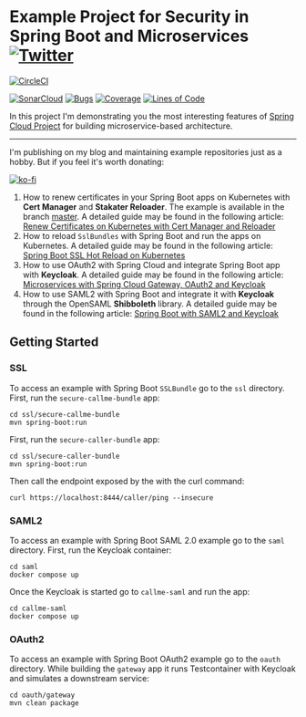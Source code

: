# Example Project for Security in Spring Boot and Microservices [![Twitter](https://img.shields.io/twitter/follow/piotr_minkowski.svg?style=social&logo=twitter&label=Follow%20Me)](https://twitter.com/piotr_minkowski)

[![CircleCI](https://circleci.com/gh/piomin/sample-spring-security-microservices.svg?style=svg)](https://circleci.com/gh/piomin/sample-spring-security-microservices)

[![SonarCloud](https://sonarcloud.io/images/project_badges/sonarcloud-black.svg)](https://sonarcloud.io/dashboard?id=piomin_sample-spring-security-microservices)
[![Bugs](https://sonarcloud.io/api/project_badges/measure?project=piomin_sample-spring-security-microservices&metric=bugs)](https://sonarcloud.io/dashboard?id=piomin_sample-spring-security-microservices)
[![Coverage](https://sonarcloud.io/api/project_badges/measure?project=piomin_sample-spring-security-microservices&metric=coverage)](https://sonarcloud.io/dashboard?id=piomin_sample-spring-security-microservices)
[![Lines of Code](https://sonarcloud.io/api/project_badges/measure?project=piomin_sample-spring-security-microservices&metric=ncloc)](https://sonarcloud.io/dashboard?id=piomin_sample-spring-security-microservices)

In this project I'm demonstrating you the most interesting features of [Spring Cloud Project](https://spring.io/projects/spring-cloud) for building microservice-based architecture.

-----

I'm publishing on my blog and maintaining example repositories just as a hobby. But if you feel it's worth donating:

[![ko-fi](https://ko-fi.com/img/githubbutton_sm.svg)](https://ko-fi.com/piotrminkowski)

1. How to renew certificates in your Spring Boot apps on Kubernetes with **Cert Manager** and **Stakater Reloader**. The example is available in the branch [master](https://github.com/piomin/sample-spring-security-microservices/tree/master).  A detailed guide may be found in the following article: [Renew Certificates on Kubernetes with Cert Manager and Reloader](https://piotrminkowski.com/2022/12/02/renew-certificates-on-kubernetes-with-cert-manager-and-reloader/) 
2. How to reload `SslBundles` with Spring Boot and run the apps on Kubernetes. A detailed guide may be found in the following article: [Spring Boot SSL Hot Reload on Kubernetes](https://piotrminkowski.com/2024/02/19/spring-boot-ssl-hot-reload-on-kubernetes/)
3. How to use OAuth2 with Spring Cloud and integrate Spring Boot app with **Keycloak**. A detailed guide may be found in the following article: [Microservices with Spring Cloud Gateway, OAuth2 and Keycloak](https://piotrminkowski.com/2024/03/01/microservices-with-spring-cloud-gateway-oauth2-and-keycloak/)
4. How to use SAML2 with Spring Boot and integrate it with **Keycloak** through the OpenSAML **Shibboleth** library. A detailed guide may be found in the following article: [Spring Boot with SAML2 and Keycloak](https://piotrminkowski.com/2024/10/28/spring-boot-with-saml2-and-keycloak/)


## Getting Started

### SSL

To access an example with Spring Boot `SSLBundle` go to the `ssl` directory.
First, run the `secure-callme-bundle` app:
```shell
cd ssl/secure-callme-bundle
mvn spring-boot:run
```

First, run the `secure-caller-bundle` app:
```shell
cd ssl/secure-caller-bundle
mvn spring-boot:run
```

Then call the endpoint exposed by the with the curl command:
```shell
curl https://localhost:8444/caller/ping --insecure
```

### SAML2

To access an example with Spring Boot SAML 2.0 example go to the `saml` directory.
First, run the Keycloak container:
```shell
cd saml
docker compose up
```

Once the Keycloak is started go to `callme-saml` and run the app:
```shell
cd callme-saml
docker compose up
```

### OAuth2

To access an example with Spring Boot OAuth2 example go to the `oauth` directory.
While building the `gateway` app it runs Testcontainer with Keycloak and simulates a downstream service:
```shell
cd oauth/gateway
mvn clean package
```